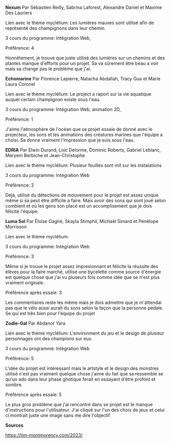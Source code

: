 **Nexum**
Par Sébastien Reilly, Sabrina Laforest, Alexandre Daniel et Maxime Des Lauriers

Lien avec le thème myclélium: Les lumières mauves sont utilisé afin de représenté des champignons dans leur chemin.

3 cours du programme: Intégration Web,

Préférence: 4

Honnêtement, je trouve que juste utilisé des lumières sur un chemins et des plantes manque d'efforts pour un projet. Sa va sûrement être beau a voir mais sa change pas le problème que j'ai.



**Echomarine**
Par Florence Lapierre, Natacha Abdallah, Tracy Gua et Marie Laura Coronel

Lien avec le thème myclélium: Le project a raport sur la vie aquatique auquel certain champignon existe sous l'eau.

3 cours du programme: Intégration Web, animation 2D,

Préférence: 1

J'aime l'atmosphère de l'océan que se projet essaie de donné avec le projecteur, les sons et les animations des créatures marines que l'équipe a choisi. Sa donne vraiment l'impression que je suis sous l'eau.


**EDRIA**
Par Elwin Durand, Loic Delorme, Dominic Roberts, Gabriel Leblanc, Meryem Berbiche et Jean-Christophe

Lien avec le thème myclélium: Plusieur feuilles sont mit sur les instalations

3 cours du programme: Intégration Web

Préférence: 2

Déjà, utilisé du détections de mouvement pour le projet est assez unique même si sa peut être difficile a faire. Mais avoir des sons qui sont joué selon combient et où les gens son placé est un accomplisement que je dois félicité l'équipe.


**Luma Sol**
Par Éloïse Gagné, Skayla Stimphil, Michaël Simard et Pénélope Morrisson

Lien avec le thème myclélium:

3 cours du programme: Intégration Web

Préférence: 3

Même si je trouve le projet assez impresionnant et félicite la réussite des élèves pour la faire marché, utilisé une bycelette comme source d'énergie est quelque chose que j'ai vu pluseurs fois comme idée que se n'est plus vraiment originale.

Préférence après essaie: 3

Les commentaires reste les même mais je dois admettre que je m'attendai pas que le vélo aussi aurait du sons selon la façon que la personne pédale. Se qui est très bien pour l'équipe du projet

**Zodie-Gal**
Par Abdanor Yara

Lien avec le thème myclélium: L'environment du jeu et le design de plusieur personnages ont des champions sur eux.

3 cours du programme: Intégration Web

Préférence: 5

L'idée du projet est intéressant mais le artstyle et le design des monstres utilisé n'est pas vraiment quelque chose j'aime du fait que sa ressemble se qu'un ado dans leur phase ghotique ferait en essayant d'être profont et sombre.

Préférence après essaie: 5

Le plus gros problème que j'ai rencontré dans se projet est le manque d'instructions pour l'utilisateur. J'ai cliqué sur l'un des choix de jeux et celui ci montrait juste une image sans me dire l'objectif


**Sources**

https://tim-montmorency.com/2023/
